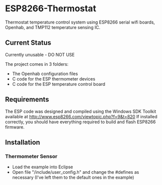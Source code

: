 # ESP8266-Thermostat

Thermostat temperature control system using ESP8266 serial wifi boards, Openhab, and TMP112 temperature sensing IC.

## Current Status

Currently unusable - DO NOT USE

The project comes in 3 folders:

* The Openhab configuration files
* C code for the ESP thermometer devices
* C code for the ESP temperature control board

## Requirements

The ESP code was designed and compiled using the Windows SDK Toolkit available at http://www.esp8266.com/viewtopic.php?f=9&t=820 If installed correctly, you should have everything required to build and flash ESP8266 firmware.

## Installation

### Thermometer Sensor

* Load the example into Eclipse
* Open file "/include/user_config.h" and change the #defines as necessary (I've left them to the default ones in the example)

